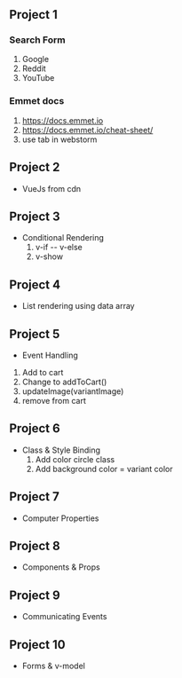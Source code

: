 #

## Project 1
### Search Form
1. Google
2. Reddit
3. YouTube


### Emmet docs
1. https://docs.emmet.io
2. https://docs.emmet.io/cheat-sheet/
3. use tab in webstorm

## Project 2
- VueJs from cdn

## Project 3
- Conditional Rendering
  1. v-if -- v-else
  2. v-show

## Project 4
- List rendering using data array

## Project 5
- Event Handling
1. Add to cart
2. Change to addToCart()
3. updateImage(variantImage)
4. remove from cart

## Project 6
- Class & Style Binding
  1. Add color circle class
  2. Add background color = variant color


## Project 7
- Computer Properties

## Project 8
- Components & Props

## Project 9
- Communicating Events

## Project 10
- Forms & v-model
